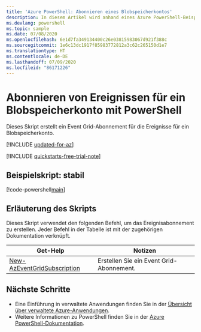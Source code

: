 ```yaml
---
title: 'Azure PowerShell: Abonnieren eines Blobspeicherkontos'
description: In diesem Artikel wird anhand eines Azure PowerShell-Beispielskripts das Abonnieren von Event Grid-Ereignissen für ein Blob Storage-Konto veranschaulicht.
ms.devlang: powershell
ms.topic: sample
ms.date: 07/08/2020
ms.openlocfilehash: 6e1d7fa349134400c26e03815983067d921f388c
ms.sourcegitcommit: 1e6c13dc1917f85983772812a3c62c265150d1e7
ms.translationtype: HT
ms.contentlocale: de-DE
ms.lasthandoff: 07/09/2020
ms.locfileid: "86171226"
---
```

# <a name="subscribe-to-events-for-a-blob-storage-account-with-powershell"></a>Abonnieren von Ereignissen für ein Blobspeicherkonto mit PowerShell

Dieses Skript erstellt ein Event Grid-Abonnement für die Ereignisse für ein Blobspeicherkonto.

[!INCLUDE [updated-for-az](../../../includes/updated-for-az.md)]

[!INCLUDE [quickstarts-free-trial-note](../../../includes/quickstarts-free-trial-note.md)]

## <a name="sample-script---stable"></a>Beispielskript: stabil

[!code-powershell[main](../../../powershell_scripts/event-grid/subscribe-to-blob-storage/subscribe-to-blob-storage.ps1 "Subscribe to Blob storage")]

## <a name="script-explanation"></a>Erläuterung des Skripts

Dieses Skript verwendet den folgenden Befehl, um das Ereignisabonnement zu erstellen. Jeder Befehl in der Tabelle ist mit der zugehörigen Dokumentation verknüpft.

| Get-Help | Notizen |
|---|---|
| [New-AzEventGridSubscription](https://docs.microsoft.com/powershell/module/az.eventgrid/new-azeventgridsubscription) | Erstellen Sie ein Event Grid-Abonnement. |

## <a name="next-steps"></a>Nächste Schritte

* Eine Einführung in verwaltete Anwendungen finden Sie in der [Übersicht über verwaltete Azure-Anwendungen](../overview.md).
* Weitere Informationen zu PowerShell finden Sie in der [Azure PowerShell-Dokumentation](https://docs.microsoft.com/powershell/azure/get-started-azureps).
